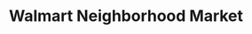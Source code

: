 ---
title: "Walmart Neighborhood Market"
url: /richardson/walmart-neighborhood-market/
shop: supermarket
---